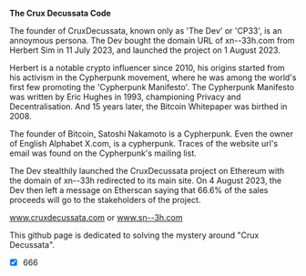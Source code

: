 **The Crux Decussata Code**

The founder of CruxDecussata, known only as 'The Dev' or 'CP33', is an annoymous persona. The Dev bought the domain URL of xn--33h.com from Herbert Sim in 11 July 2023, and launched the project on 1 August 2023.

Herbert is a notable crypto influencer since 2010, his origins started from his activism in the Cypherpunk movement, where he was among the world's first few promoting the 'Cypherpunk Manifesto'. The Cypherpunk Manifesto was written by Eric Hughes in 1993, championing Privacy and Decentralisation. And 15 years later, the Bitcoin Whitepaper was birthed in 2008.

The founder of Bitcoin, Satoshi Nakamoto is a Cypherpunk. Even the owner of English Alphabet X.com, is a cypherpunk. Traces of the website url's email was found on the Cypherpunk's mailing list.

The Dev stealthily launched the CruxDecussata project on Ethereum with the domain of xn--33h redirected to its main site. On 4 August 2023, the Dev then left a message on Etherscan saying that 66.6% of the sales proceeds will go to the stakeholders of the project.

www.cruxdecussata.com or www.sn--3h.com

This github page is dedicated to solving the mystery around "Crux Decussata".

- [x] 666
